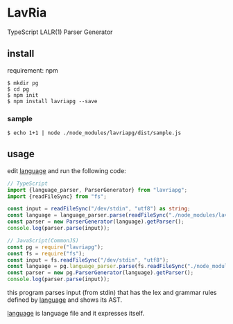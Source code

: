 # LavRia
TypeScript LALR(1) Parser Generator

## install
requirement: npm
```
$ mkdir pg
$ cd pg
$ npm init
$ npm install lavriapg --save
```

### sample
```
$ echo 1+1 | node ./node_modules/lavriapg/dist/sample.js
```

## usage
edit [language](/language) and run the following code:
```TypeScript
// TypeScript
import {language_parser, ParserGenerator} from "lavriapg";
import {readFileSync} from "fs";

const input = readFileSync("/dev/stdin", "utf8") as string;
const language = language_parser.parse(readFileSync("./node_modules/lavriapg/language", "utf8") as string); // set the language file path
const parser = new ParserGenerator(language).getParser();
console.log(parser.parse(input));
```

```JavaScript
// JavaScript(CommonJS)
const pg = require("lavriapg");
const fs = require("fs");
const input = fs.readFileSync("/dev/stdin", "utf8");
const language = pg.language_parser.parse(fs.readFileSync("./node_modules/lavriapg/language", "utf8")); // set the language file path
const parser = new pg.ParserGenerator(language).getParser();
console.log(parser.parse(input));
```
this program parses input (from stdin) that has the lex and grammar rules defined by [language](/language) and shows its AST.

[language](/language) is language file and it expresses itself.
